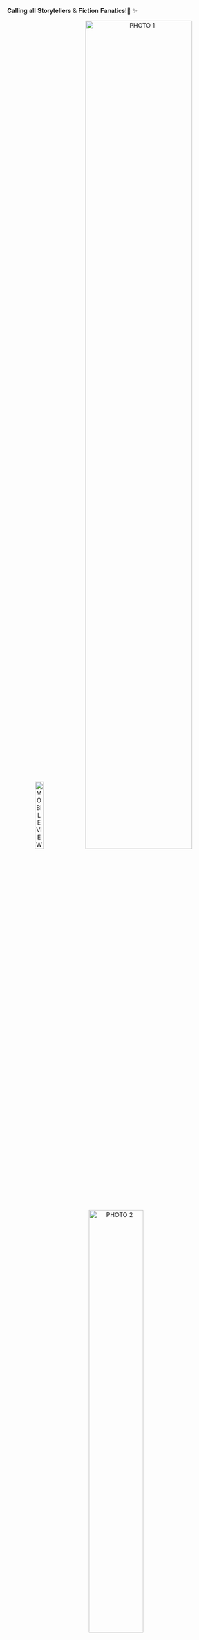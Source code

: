 𝐂𝐚𝐥𝐥𝐢𝐧𝐠 𝐚𝐥𝐥 𝐒𝐭𝐨𝐫𝐲𝐭𝐞𝐥𝐥𝐞𝐫𝐬 & 𝐅𝐢𝐜𝐭𝐢𝐨𝐧 𝐅𝐚𝐧𝐚𝐭𝐢𝐜𝐬!🚀 ✨ 

<p align="center">
  <img src="https://github.com/GiriKrishnap/ThePeakFiction-version-2/assets/127300656/94211989-078a-4bc9-ab74-c8eb6489dabf" alt="MOBILE VIEW" width="20%" />
  <img src="https://github.com/GiriKrishnap/ThePeakFiction-version-2/assets/127300656/76936bde-029a-4d79-950a-7e9b4d66cdca" alt="PHOTO 1" width="70%" />
</p>

<p align="center">
  <img src="https://github.com/GiriKrishnap/ThePeakFiction-version-2/assets/127300656/f7617bde-9184-4730-85b9-356d9e879a9c" alt="PHOTO 2" width="50%" />
  <img src="https://github.com/GiriKrishnap/ThePeakFiction-version-2/assets/127300656/f28ac1ed-0bbc-4476-8089-33752dc96c6d" alt="PHOTO 3" width="50%" />
</p>

I'm thrilled to announce the launch of 𝑻𝒉𝒆𝑷𝒆𝒂𝒌𝑭𝒊𝒄𝒕𝒊𝒐𝒏 my second main project, a revolutionary platform designed to ignite your passion for web novels!
>𝘏𝘦𝘳𝘦'𝘴 𝘸𝘩𝘺 𝑻𝒉𝒆𝑷𝒆𝒂𝒌𝑭𝒊𝒄𝒕𝒊𝒐𝒏 𝘪𝘴 𝘵𝘩𝘦 𝘱𝘦𝘳𝘧𝘦𝘤𝘵 𝘱𝘭𝘢𝘤𝘦 𝘧𝘰𝘳 𝘺𝘰𝘶:

🔹𝐔𝐧𝐥𝐞𝐚𝐬𝐡 𝐘𝐨𝐮𝐫 𝐂𝐫𝐞𝐚𝐭𝐢𝐯𝐢𝐭𝐲: Anyone can create and share captivating web novels with ease using our user-friendly interface.

🔹𝐌𝐨𝐧𝐞𝐭𝐢𝐳𝐞 𝐘𝐨𝐮𝐫 𝐌𝐚𝐬𝐭𝐞𝐫𝐩𝐢𝐞𝐜𝐞𝐬: Established authors can charge readers for chapters, unlocking a new revenue stream for your work (conditions apply).

🔹𝐓𝐡𝐫𝐢𝐯𝐢𝐧𝐠 𝐂𝐨𝐦𝐦𝐮𝐧𝐢𝐭𝐲: Connect with fellow fiction enthusiasts and discuss stories in vibrant communities dedicated to each novel.

🔹𝐈𝐧𝐭𝐞𝐫𝐚𝐜𝐭𝐢𝐯𝐞 𝐄𝐱𝐩𝐞𝐫𝐢𝐞𝐧𝐜𝐞: Readers can actively engage with stories through innovative features like approval/rejection functions for admin and in-depth review & rating systems.

🔹𝐓𝐨𝐩-𝐓𝐢𝐞𝐫 𝐃𝐞𝐬𝐢𝐠𝐧 & 𝐅𝐮𝐧𝐜𝐭𝐢𝐨𝐧𝐚𝐥𝐢𝐭𝐲: Immerse yourself in a beautifully crafted platform built with cutting-edge technology (MERN Stack, Cloudinary, AWS, Vercel.etc).

𝐌𝐲 𝐢𝐧𝐬𝐩𝐢𝐫𝐚𝐭𝐢𝐨𝐧? A lifelong love of stories, and a desire to empower creators and readers to connect and share their passion for web novels.

Visit 𝑻𝒉𝒆𝑷𝒆𝒂𝒌𝑭𝒊𝒄𝒕𝒊𝒐𝒏 today and be a part of the story!
 > Live Page - https://the-peak-fiction-version-2.vercel.app/
